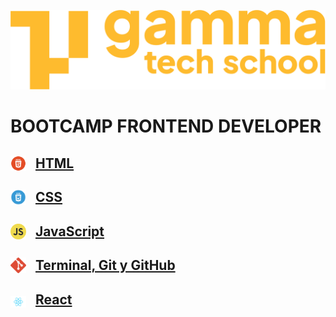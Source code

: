 ![](./src/assets/Logo_Yellow.png)

# BOOTCAMP FRONTEND DEVELOPER

## <img src="./src/assets/html.png" style="width: 25px; vertical-align: sub; margin-right: 10px"> [HTML](./src/html/README.md)
## <img src="./src/assets/css.png" style="width: 25px; vertical-align: sub; margin-right: 10px"> [CSS](./src/css/README.md)
## <img src="./src/assets/js.png" style="width: 25px; vertical-align: sub; margin-right: 10px"> [JavaScript](./src/js/README.md)
## <img src="./src/assets/git.png" style="width: 25px; vertical-align: sub; margin-right: 10px"> [Terminal, Git y GitHub](./src/git/README.md)
## <img src="./src/assets/logo.svg" style="width: 25px; vertical-align: sub; margin-right: 10px"> [React](./src/react/README.md)

